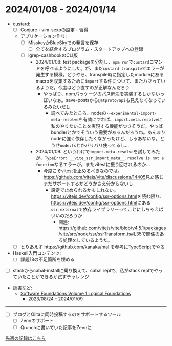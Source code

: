 # 2024/01/08 - 2024/01/14

- custard:
    - [ ] Conjure・vim-sexpの設定・習得
    - アプリケーション作り:
        - [ ] MisskeyかBlueSkyでの発言を保存
            - [ ] 全てを結合するプログラム・スタートアップへの登録
        - [ ] igrep-cashbookのCLI版
            - 2024/01/08: test packageを分割し、`npm run`で`custard`コマンドを呼べるようにした。が、まだ`custard transpile`でエラーが発生する模様。どうやら、transpile時に指定したmoduleにあるmacroを収集するために`import`する件について、またハマっているようだ。今度はどう直すのが正解なんだろう
                - やっぱり、npmパッケージのパス解決を実装するしかないっぽいなぁ。save-postsから`@atproto/api`も見えなくなっているみたいだし
                    - 調べてみたところ、nodeの`--experimental-import-meta-resolve`を有効にすれば、`import.meta.resolve`に私のやりたいことを実現する機能がつきそうだ。やっぱbundlerとかでそういう需要があるんだろうね。あんまりnodeに強く依存したくなかったけど、しゃあないな。どうせ`node:fs`とかバリバリ使ってるし...
            - 2024/01/09: というわけで`import.meta.resolve`を試してみたが、`TypeError: __vite_ssr_import_meta__.resolve is not a function`なるエラーが。またvitestに振り回されるのか...
                - 今度こそvitestを止めるべきなのでは。<https://github.com/vitejs/vite/discussions/14405>見た感じまだサポートするかどうかさえ分からないし
                    - 設定で止められるかもしれない。<https://vitejs.dev/config/ssr-options.html>を読む限り、<https://vitejs.dev/config/ssr-options.html>にある`ssr.external`で依存ライブラリーってことにしちゃえばいいのだろうか
                        - 関連: <https://github.com/vitejs/vite/blob/v4.5.1/packages/vite/src/node/ssr/ssrTransform.ts#L35>で関係のある処理をしているようだ。
    - [ ] とりあえず <https://github.com/kanaka/mal> を参考にTypeScriptでやる
- Haskell入門コンテンツ:
    - [ ] 課題18の不足箇所を埋める
- [ ] stackからcabal-installに乗り換えて、cabal replで、私がstack replでやっていたことができるか試すチャレンジ
- 読書など:
    - [Software Foundations Volume 1 Logical Foundations](https://softwarefoundations.cis.upenn.edu/lf-current/index.html)
        - 2023/08/24 - 2024/01/09

------

- [ ] ブログとQiitaに同時投稿するのをサポートするツール
    - [ ] Zennのサポート
    - [ ] Qrunchに書いていた記事をZennに

[先週の記録はこちら](https://github.com/igrep/daily-commits/blob/dd4f76dd5cfa68a776a641b34c53ce71385628fb/yesterday.md)
